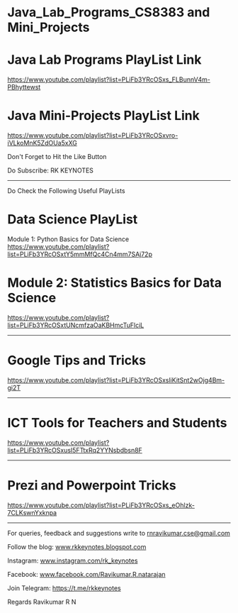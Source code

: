 # Java_Lab_Programs_CS8383 and Mini_Projects

# Java Lab Programs PlayList Link
https://www.youtube.com/playlist?list=PLiFb3YRcOSxs_FLBunnV4m-PBhyttewst

# Java Mini-Projects PlayList Link
https://www.youtube.com/playlist?list=PLiFb3YRcOSxvro-iVLkoMnK5ZdOUa5xXG

Don't Forget to Hit the Like Button

Do Subscribe: RK KEYNOTES

-----------------------------------------------------------
Do Check the Following Useful PlayLists

# Data Science PlayList
Module 1: Python Basics for Data Science
https://www.youtube.com/playlist?list=PLiFb3YRcOSxtY5mmMfQc4Cn4mm7SAj72p

# Module 2: Statistics Basics for Data Science
https://www.youtube.com/playlist?list=PLiFb3YRcOSxtUNcmfzaOaKBHmcTuFlciL

----------------------------------------------------------------

# Google Tips and Tricks
https://www.youtube.com/playlist?list=PLiFb3YRcOSxsliKitSnt2wOjg4Bm-gi2T

----------------------------------------------------------------

# ICT Tools for Teachers and Students 
https://www.youtube.com/playlist?list=PLiFb3YRcOSxusI5FTtxRq2YYNsbdbsn8F

--------------------------------------------------------------------

# Prezi and Powerpoint Tricks
https://www.youtube.com/playlist?list=PLiFb3YRcOSxs_eOhlzk-7CLKswnYxknpa

-----------------------------------------------------------------------

For queries, feedback and suggestions write to rnravikumar.cse@gmail.com

Follow the blog: www.rkkeynotes.blogspot.com

Instagram: www.instagram.com/rk_keynotes

Facebook: www.facebook.com/Ravikumar.R.natarajan

Join Telegram: https://t.me/rkkeynotes

Regards
Ravikumar R N

